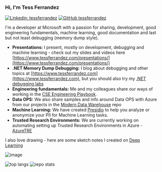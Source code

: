 ### Hi, I'm Tess Ferrandez

[![Linkedin: tessferrandez](https://img.shields.io/badge/-tessferrandez-blue?style=flat-square&logo=Linkedin&logoColor=white&link=https://www.linkedin.com/in/omrimendels)](https://www.linkedin.com/in/tess-ferrandez-97845a5/)
[![GitHub tessferrandez](https://img.shields.io/github/followers/tessferrandez?label=follow&style=social)](https://github.com/tessferrandez)

I'm a developer at Microsoft with a passion for sharing, development, good engineering fundamentals, machine learning, good documentation and last but not least debugging (memory dump style).

- **Presentations:** I present, mostly on development, debugging and machine learning - check out my slides and videos here [https://www.tessferrandez.com/presentations/](https://www.tessferrandez.com/presentations/)
- **.NET Memory Dump Debugging:** I blog about debugging and other topics at [https://www.tessferrandez.com](https://www.tessferrandez.com), but you should also try my [.NET debugging labs](https://github.com/tessferrandez/buggybits)
- **Engineering fundamentals:** Me and my colleagues share our ways of working in the [CSE Engineering Playbook](https://microsoft.github.io/code-with-engineering-playbook/).
- **Data OPS:** We also share samples and info around Data OPS with Azure from our projects in the [Modern Data Warehouse](https://github-readme-stats.vercel.app/api/pin/?username=Azure-Samples&repo=modern-data-warehouse-dataops) repo 
- **Machine Learning:** We have created [Presidio](https://github.com/microsoft/presidio) to help you analyze or anonymize your PII for Machine Learning tasks. 
- **Trusted Research Environments:** We are currently working on automating setting up Trusted Research Environments in Azure - [AzureTRE](https://github.com/microsoft/azuretre)

I also love drawing - here are some sketch notes I created on [Deep Learning](https://www.slideshare.net/TessFerrandez/notes-from-coursera-deep-learning-courses-by-andrew-ng)

![image](https://user-images.githubusercontent.com/5821977/126753352-c0abe92b-2e6f-4914-a1c7-c83e67068ae3.png)

![top langs](https://github-readme-stats.vercel.app/api/top-langs/?username=tessferrandez&hide=jupyter%20notebook,html&langs_count=3)
![repo stats](https://github-readme-stats.vercel.app/api?username=tessferrandez&show_icons=true&line_height=27)
